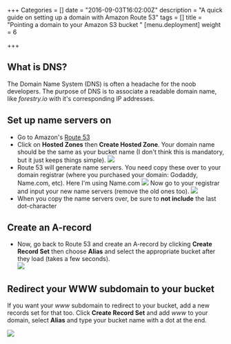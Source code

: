 +++
Categories = []
date = "2016-09-03T16:02:00Z"
description = "A quick guide on setting up a domain with Amazon Route 53"
tags = []
title = "Pointing a domain to your Amazon S3 bucket "
[menu.deployment]
weight = 6

+++
## What is DNS?
The Domain Name System (DNS) is often a headache for the noob developers.   The purpose of DNS is to associate a readable domain name, like *forestry.io* with it's corresponding IP addresses.

## Set up name servers on
* Go to Amazon's [Route 53](https://console.aws.amazon.com/route53/)
* Click on **Hosted Zones** then **Create Hosted Zone**.  Your domain name should be the same as your bucket name (I don't think this is mandatory, but it just keeps things simple).
![](/docs/forestryio/images/create-hosted-zone-1.png)
* Route 53 will generate name servers. You need copy these over to your domain registrar (where you purchased your domain: Godaddy, Name.com, etc). Here I'm using Name.com
![](/docs/forestryio/images/name-servers.png)
Now go to your registrar and input your new name servers (remove the old ones too).
![](/docs/forestryio/images/name-servers-registrar.png)
* When you copy the name servers over, be sure to **not include** the last dot-character
## Create an A-record

* Now, go back to Route 53 and create an A-record by clicking **Create Record Set** then choose **Alias** and select the appropriate bucket after they load (takes a few seconds).  
![](/docs/forestryio/images/a-record.png)

## Redirect your WWW subdomain to your bucket
If you want your *www* subdomain to redirect to your bucket, add a new records set for that too. Click **Create Record Set** and add *www* to your domain, select **Alias** and type your bucket name with a dot at the end.

![](/docs/forestryio/images/www-subdomain.png)
